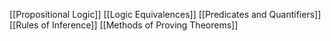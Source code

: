 [[Propositional Logic]]
[[Logic Equivalences]]
[[Predicates and Quantifiers]]
[[Rules of Inference]]
[[Methods of Proving Theorems]]

